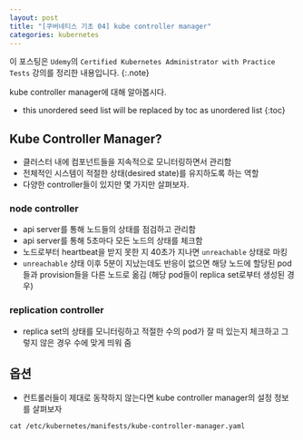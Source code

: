 ```yaml
---
layout: post
title: "[쿠버네티스 기초 04] kube controller manager"
categories: kubernetes
---
```


이 포스팅은 `Udemy`의 `Certified Kubernetes Administrator with Practice Tests` 강의를 정리한 내용입니다.
{:.note}

kube controller manager에 대해 알아봅시다.

* this unordered seed list will be replaced by toc as unordered list
{:toc}

## Kube Controller Manager?

- 클러스터 내에 컴포넌트들을 지속적으로 모니터링하면서 관리함
- 전체적인 시스템이 적절한 상태(desired state)를 유지하도록 하는 역할
- 다양한 controller들이 있지만 몇 가지만 살펴보자.

### node controller

- api server를 통해 노드들의 상태를 점검하고 관리함
- api server를 통해 5초마다 모든 노드의 상태를 체크함
- 노드로부터 heartbeat을 받지 못한 지 40초가 지나면 `unreachable` 상태로 마킹
- `unreachable` 상태 이후 5분이 지났는데도 반응이 없으면 해당 노드에 할당된 pod들과 provision들을 다른 노드로 옮김 (해당 pod들이 replica set로부터 생성된 경우)

### replication controller

- replica set의 상태를 모니터링하고 적절한 수의 pod가 잘 떠 있는지 체크하고 그렇지 않은 경우 수에 맞게 띄워 줌

## 옵션

- 컨트롤러들이 제대로 동작하지 않는다면 kube controller manager의 설정 정보를 살펴보자

```
cat /etc/kubernetes/manifests/kube-controller-manager.yaml
```
